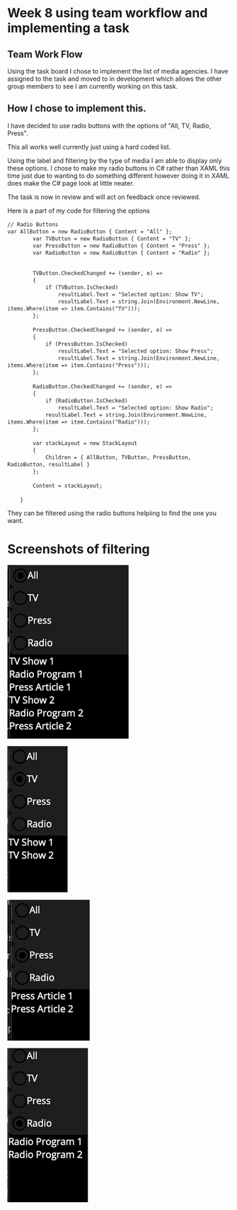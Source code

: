 # Week 8 using team workflow and implementing a task

## Team Work Flow

Using the task board I chose to implement the list of media agencies. I have assigned to the task and moved to in development which allows the other group members to see I am currently working on this task.

## How I chose to implement this.

I have decided to use radio buttons with the options of "All, TV, Radio, Press".

This all works well currently just using a hard coded list. 

Using the label and filtering by the type of media I am able to display only these options. I chose to make my radio buttons in C# rather than XAML this time just due to wanting to do something different however doing it in XAML does make the C# page look at little neater. 

The task is now in review and will act on feedback once reviewed. 

Here is a part of my code for filtering the options


```
// Radio Buttons
var AllButton = new RadioButton { Content = "All" };
        var TVButton = new RadioButton { Content = "TV" };
        var PressButton = new RadioButton { Content = "Press" };
        var RadioButton = new RadioButton { Content = "Radio" };

```

```

        TVButton.CheckedChanged += (sender, e) =>
        {
            if (TVButton.IsChecked)
                resultLabel.Text = "Selected option: Show TV";
                resultLabel.Text = string.Join(Environment.NewLine, items.Where(item => item.Contains("TV")));
        };

        PressButton.CheckedChanged += (sender, e) =>
        {
            if (PressButton.IsChecked)
                resultLabel.Text = "Selected option: Show Press";
                resultLabel.Text = string.Join(Environment.NewLine, items.Where(item => item.Contains("Press")));
        };

        RadioButton.CheckedChanged += (sender, e) =>
        {
            if (RadioButton.IsChecked)
                resultLabel.Text = "Selected option: Show Radio";
            resultLabel.Text = string.Join(Environment.NewLine, items.Where(item => item.Contains("Radio")));
        };

        var stackLayout = new StackLayout
        {
            Children = { AllButton, TVButton, PressButton, RadioButton, resultLabel }
        };

        Content = stackLayout; 

    }
```

They can be filtered using the radio buttons helpiing to find the one you want. 

# Screenshots of filtering

![AllMedia](/Images/AllMedia.png?raw=true)

![TVMedia](/Images/TVMedia.png?raw=true)

![PressMedia](/Images/PressMedia.png?raw=true)

![RadioMedia](/Images/RadioMedia.png?raw=true)


